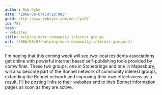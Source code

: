 ```yaml
---
author: Rob Dyke
date: "2006-08-07T14:19:08Z"
guid: http://www.robdyke.com/noc/?p=97
id: 781
tags:
- websites
title: helping more community interest groups
url: /2006/08/07/helping-more-community-interest-groups-2/
---
```

I'm hoping that this coming week will see two local residents associations get online with powerful internet based self-publishing tools provided by comwifinet. These two groups, one in Stonebridge and one in Mapesbury, will also become part of the Bonnet network of community interest groups, extending the Bonnet network and improving their own effectivness as a result. I'll be posting links to their websites and to their Bonnet information pages as soon as they are active.